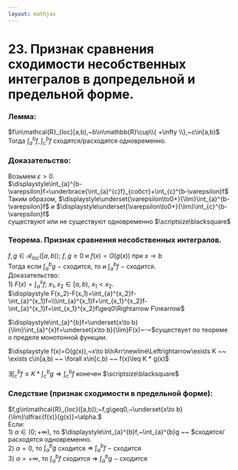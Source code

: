 ```yaml
---  
layout: mathjax  
---  
```

  
# 23. Признак сравнения сходимости несобственных интегралов в допредельной и предельной форме.  
  
### Лемма:  
$f\in\mathcal{R}_{loc}[a,b),~b\in\mathbb{R}\cup\\{ +\infty \\},~c\in[a,b)$  
Тогда $\displaystyle\int_{a}^{b}f,\int_{c}^{b}f$ сходятся/расходятся одновременно.  
  
### Доказательство:  
Возьмем $\varepsilon>0$.  
$\displaystyle\int_{a}^{b-\varepsilon}f=\underbrace{\int_{a}^{c}f}_{собст}+\int_{c}^{b-\varepsilon}f$  
Таким образом, $\displaystyle\underset{\varepsilon\to0+}{\lim}\int_{a}^{b-\varepsilon}f$ и $\displaystyle\underset{\varepsilon\to0+}{\lim}\int_{c}^{b-\varepsilon}f$  
существуют или не существуют одновременно  $\scriptsize\blacksquare$  
  
### Теорема. Признак сравнения несобственных интегралов.  
$f,g\in\mathcal{R}_{loc}([a,b));~f,g\geq0$ и $f(x)=O(g(x))$ при $x\to b$  
Тогда если $\displaystyle\int_{a}^{b}g~-~$сходится, то и $\displaystyle\int_{a}^{b}f~-~$сходится.  
Доказательство:  
$\displaystyle1)~F(x)=\int_{a}^{x}f;~x_1,x_2\in[a,b),~x_1<x_2$.  
$\displaystyle F(x_2)-F(x_1)=\int_{a}^{x_2}f-\int_{a}^{x_1}f=\\\int_{a}^{x_1}f+\int_{x_1}^{x_2}f-\int_{a}^{x_1}f=\int_{x_1}^{x_2}f\geq0\Rightarrow F\nearrow$  
  
$\displaystyle\int_{a}^{b}f=\underset{x\to b}{\lim}\int_{a}^{x}f=\underset{x\to b}{\lim}F(x)~-~$существует по теореме  
о пределе монотонной функции.  
  
$\displaystyle f(x)=O(g(x)),~x\to b\lrArr\newline\Leftrightarrow\exists K ~~ \exists c\in[a,b) ~~ \forall x\in[c,b) ~~ f(x)\leq K * g(x)$  
  
$\displaystyle\exists\int_{c}^{b}f\leq K*\int_{c}^{b}g\Rightarrow\int_{c}^{b}f$ конечен  $\scriptsize\blacksquare$  
  
### Следствие (признак сходимости в предельной форме):  
$f,g\in\mathcal{R}_{loc}([a,b));~f,g\geq0,~\underset{x\to b}{\lim}\dfrac{f(x)}{g(x)}=\alpha.$  
Если:  
$1)~\alpha\in(0;+\infty)$, то $\displaystyle\int_{a}^{b}f,~\int_{a}^{b}g ~~ $сходятся/расходятся одновременно.  
$2)~\alpha=0,$ то $\displaystyle\int_{a}^{b}g~$сходится $\displaystyle\Rightarrow~\int_{a}^{b}f~-$ сходится  
$3)$ $\alpha=+\infty$, то $\displaystyle\int_{a}^{b}f~$сходится $\displaystyle\Rightarrow~\int_{a}^{b}g~-~$сходится  
